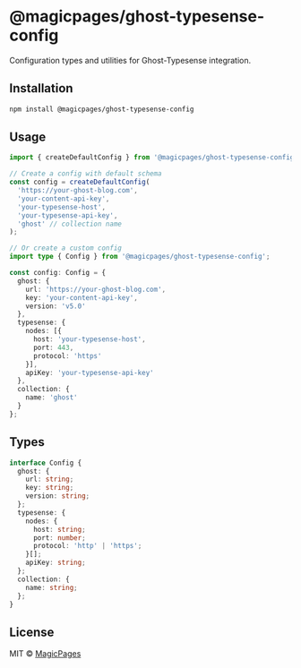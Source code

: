 # @magicpages/ghost-typesense-config

Configuration types and utilities for Ghost-Typesense integration.

## Installation

```bash
npm install @magicpages/ghost-typesense-config
```

## Usage

```typescript
import { createDefaultConfig } from '@magicpages/ghost-typesense-config';

// Create a config with default schema
const config = createDefaultConfig(
  'https://your-ghost-blog.com',
  'your-content-api-key',
  'your-typesense-host',
  'your-typesense-api-key',
  'ghost' // collection name
);

// Or create a custom config
import type { Config } from '@magicpages/ghost-typesense-config';

const config: Config = {
  ghost: {
    url: 'https://your-ghost-blog.com',
    key: 'your-content-api-key',
    version: 'v5.0'
  },
  typesense: {
    nodes: [{
      host: 'your-typesense-host',
      port: 443,
      protocol: 'https'
    }],
    apiKey: 'your-typesense-api-key'
  },
  collection: {
    name: 'ghost'
  }
};
```

## Types

```typescript
interface Config {
  ghost: {
    url: string;
    key: string;
    version: string;
  };
  typesense: {
    nodes: {
      host: string;
      port: number;
      protocol: 'http' | 'https';
    }[];
    apiKey: string;
  };
  collection: {
    name: string;
  };
}
```

## License

MIT © [MagicPages](https://www.magicpages.co) 